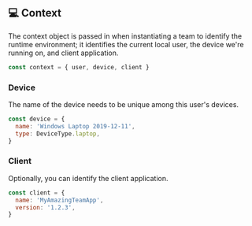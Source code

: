 ﻿## 💻 Context

The context object is passed in when instantiating a team to identify the runtime environment; it identifies the current local user, the device we're running on, and client application.

```js
const context = { user, device, client }
```

### Device

The name of the device needs to be unique among this user's devices.

```js
const device = {
  name: 'Windows Laptop 2019-12-11',
  type: DeviceType.laptop,
}
```

### Client

Optionally, you can identify the client application.

```js
const client = {
  name: 'MyAmazingTeamApp',
  version: '1.2.3',
}
```
